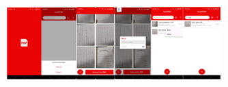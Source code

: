 <img src="https://raw.githubusercontent.com/visu512/PDF-Maker-App/b9ef99ff28510899f7c4239f0f16150a88409508/Screenshot%202025-03-03%20131109.png" alt="PDF Maker Screenshot" style ="width=100% height=70% " />


